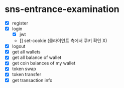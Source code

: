 # sns-entrance-examination

- [x] register
- [x] login
  - [x] jwt
  - [] set-cookie (클라이언트 측에서 쿠키 확인 X)
- [x] logout
- [x] get all wallets
- [x] get all balance of wallet
- [x] get coin balances of my wallet
- [x] token swap
- [x] token transfer
- [x] get transaction info
